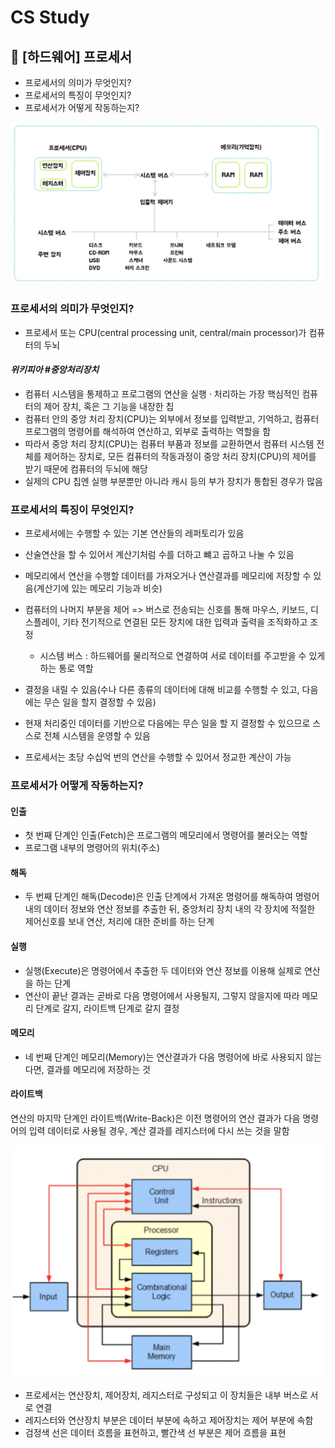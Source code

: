 # CS Study

## 🔐 [하드웨어] 프로세서
- 프로세서의 의미가 무엇인지?
- 프로세서의 특징이 무엇인지?
- 프로세서가 어떻게 작동하는지?

<img src="https://github.com/YooJinRa/til/blob/main/CS_Study/Hardware.png" alt="Flow of Hardware" width="500">

### 프로세서의 의미가 무엇인지?
- 프로세서 또는 CPU(central processing unit, central/main processor)가 컴퓨터의 두뇌

#### _위키피아 #중앙처리장치_
-  컴퓨터 시스템을 통제하고 프로그램의 연산을 실행 · 처리하는 가장 핵심적인 컴퓨터의 제어 장치, 혹은 그 기능을 내장한 칩
- 컴퓨터 안의 중앙 처리 장치(CPU)는 외부에서 정보를 입력받고, 기억하고, 컴퓨터 프로그램의 명령어를 해석하여 연산하고, 외부로 출력하는 역할을 함
- 따라서 중앙 처리 장치(CPU)는 컴퓨터 부품과 정보를 교환하면서 컴퓨터 시스템 전체를 제어하는 장치로, 모든 컴퓨터의 작동과정이 중앙 처리 장치(CPU)의 제어를 받기 때문에 컴퓨터의 두뇌에 해당
- 실제의 CPU 칩엔 실행 부분뿐만 아니라 캐시 등의 부가 장치가 통합된 경우가 많음


### 프로세서의 특징이 무엇인지?
- 프로세서에는 수행할 수 있는 기본 연산들의 레퍼토리가 있음
- 산술연산을 할 수 있어서 계산기처럼 수를 더하고 뺴고 곱하고 나눌 수 있음
- 메모리에서 연산을 수행할 데이터를 가져오거나 연산결과를 메모리에 저장할 수 있음(계산기에 있는 메모리 기능과 비슷)
- 컴퓨터의 나머지 부분을 제어 => 버스로 전송되는 신호를 통해 마우스, 키보드, 디스플레이, 기타 전기적으로 연결된 모든 장치에 대한 입력과 출력을 조직화하고 조정
  * 시스템 버스 : 하드웨어를 물리적으로 연결하여 서로 데이터를 주고받을 수 있게하는 통로 역할
  
- 결정을 내릴 수 있음(수나 다른 종류의 데이터에 대해 비교를 수행할 수 있고, 다음에는 무슨 일을 할지 결정할 수 있음)
- 현재 처리중인 데이터를 기반으로 다음에는 무슨 일을 할 지 결정할 수 있으므로 스스로 전체 시스템을 운영할 수 있음
- 프로세서는 초당 수십억 번의 연산을 수행할 수 있어서 정교한 계산이 가능


### 프로세서가 어떻게 작동하는지?
#### 인출
- 첫 번째 단계인 인출(Fetch)은 프로그램의 메모리에서 명령어를 불러오는 역할
- 프로그램 내부의 명령어의 위치(주소)

#### 해독
- 두 번째 단계인 해독(Decode)은 인출 단계에서 가져온 명령어를 해독하여 명령어 내의 데이터 정보와 연산 정보를 추출한 뒤, 중앙처리 장치 내의 각 장치에 적절한 제어신호를 보내 연산, 처리에 대한 준비를 하는 단계

#### 실행
- 실행(Execute)은 명령어에서 추출한 두 데이터와 연산 정보를 이용해 실제로 연산을 하는 단계
- 연산이 끝난 결과는 곧바로 다음 명령어에서 사용될지, 그렇지 않을지에 따라 메모리 단계로 갈지, 라이트백 단계로 갈지 결정

#### 메모리
- 네 번째 단계인 메모리(Memory)는 연산결과가 다음 명령어에 바로 사용되지 않는다면, 결과를 메모리에 저장하는 것

#### 라이트백
연산의 마지막 단계인 라이트백(Write-Back)은 이전 명령어의 연산 결과가 다음 명령어의 입력 데이터로 사용될 경우, 계산 결과를 레지스터에 다시 쓰는 것을 말함

<img src="https://github.com/YooJinRa/til/blob/main/CS_Study/Processor.png" alt="processor" width="500">

- 프로세서는 연산장치, 제어장치, 레지스터로 구성되고 이 장치들은 내부 버스로 서로 연결
- 레지스터와 연산장치 부분은 데이터 부분에 속하고 제어장치는 제어 부분에 속함
- 검정색 선은 데이터 흐름을 표현하고, 빨간색 선 부분은 제어 흐름을 표현